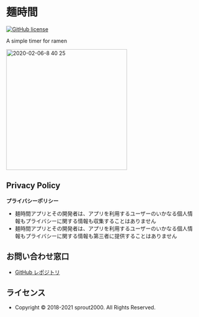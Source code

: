 # 麺時間

[![GitHub license](https://img.shields.io/github/license/sprout2000/menjikan)](https://github.com/sprout2000/menjikan/blob/master/LICENSE.txt)

A simple timer for ramen

<img width="323" alt="2020-02-06-8 40 25" src="https://user-images.githubusercontent.com/52094761/73893231-6859f980-48bc-11ea-9c6f-f0113d552a10.png">

## Privacy Policy

**プライバシーポリシー**

- 麺時間アプリとその開発者は、アプリを利用するユーザーのいかなる個人情報もプライバシーに関する情報も収集することはありません
- 麺時間アプリとその開発者は、アプリを利用するユーザーのいかなる個人情報もプライバシーに関する情報も第三者に提供することはありません

## お問い合わせ窓口

- [GitHub レポジトリ](https://github.com/sprout2000/menjikan/issues)

## ライセンス

- Copyright © 2018-2021 sprout2000. All Rights Reserved.
